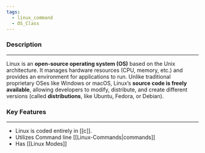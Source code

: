 ```yaml
---
tags:
  - linux_command
  - OS_Class
---
```

### Description
---
Linux is an **open-source operating system (OS)** based on the Unix architecture. It manages hardware resources (CPU, memory, etc.) and provides an environment for applications to run. Unlike traditional proprietary OSes like Windows or macOS, Linux’s **source code is freely available**, allowing developers to modify, distribute, and create different versions (called **distributions**, like Ubuntu, Fedora, or Debian).

### Key Features
---
- Linux is coded entirely in [[c]].
- Utilizes Command line [[Linux-Commands|commands]]
- Has [[Linux Modes]]